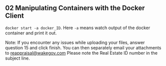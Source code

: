 
## 02 Manipulating Containers with the Docker Client

`docker start -a docker_ID`. Here `-a` means watch output of the docker container and print it out.

Note: If you encounter any issues while uploading your files, answer question 15 and click finish. You can then separately email your attachments to reappraisal@wakegov.com Please note the Real Estate ID number in the subject line.
